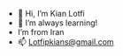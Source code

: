 - 👋 Hi, I’m Kian Lotfi
- 🌱 I’m always learning!
- I’m from Iran
- 📫 Lotfipkians@gmail.com

<!---
pkianlotfi/pkianlotfi is a ✨ special ✨ repository because its `README.md` (this file) appears on your GitHub profile.
You can click the Preview link to take a look at your changes.
--->
